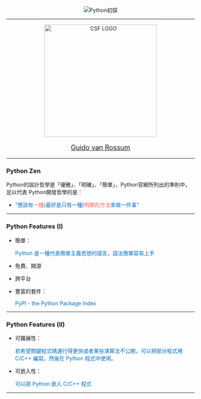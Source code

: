 <center>
<img src="https://i.imgur.com/eIbqViB.png" title="Python初探" alt="Python初探"/>
</center>

---

<center>
<img src="https://i.imgur.com/WnKRmBo.png" title="CSF LOGO" alt="CSF LOGO" width="300" />

<font size=4>

[Guido van Rossum](http://www.codejudger.com "創辦人") 

</font>

</center>

---

### Python Zen ###

Python的設計哲學是「優雅」、「明確」、「簡單」，Python官網所列出的準則中，足以代表 Python開發哲學的是：


* <font color=0070c0>"應該有<font  color=f2635f>一種</font>(最好是只有一種)<font color=f2635f>明顯的方法</font>來做一件事"</font>
---

### Python Features (I) ###

* 簡單：

  <font color=0070c0>Python 是一種代表簡單主義思想的語言，語法簡單容易上手</font>

* 免費、開源
* 跨平台
* 豐富的套件：

  <font color=0070c0>PyPI - the Python Package Index</font>

---

### Python Features (II) ###

* 可擴展性：

  <font color=0070c0>若希望關鍵程式碼運行得更快或者某些演算法不公開，可以把部分程式用 C/C++ 編寫，然後在 Python 程式中使用。</font>

* 可嵌入性：

  <font color=0070c0>可以把 Python 嵌入 C/C++ 程式</font>

---



